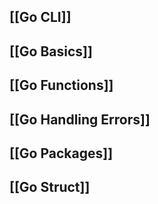 ## [[Go CLI]]
## [[Go Basics]]
## [[Go Functions]]
## [[Go Handling Errors]]
## [[Go Packages]]
## [[Go Struct]]
